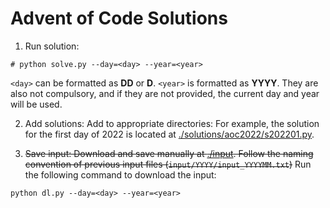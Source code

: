 # Advent of Code Solutions

1. Run solution:

```
# python solve.py --day=<day> --year=<year>
```

`<day>` can be formatted as __DD__ or __D__. `<year>` is formatted as __YYYY__. They are also not compulsory, and if they are not provided, the current day and year will be used.


2. Add solutions: Add to appropriate directories: For example, the solution for the first day of 2022 is located at [./solutions/aoc2022/s202201.py](./solutions/aoc2022/s202201.py).

3. ~~Save input: Download and save manually at [./input](./input/). Follow the naming convention of previous input files (`input/YYYY/input_YYYYMM.txt`)~~ Run the following command to download the input:

```
python dl.py --day=<day> --year=<year>
```
